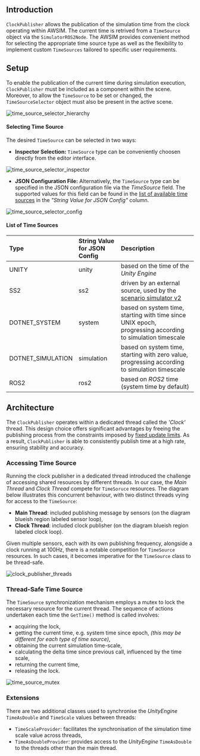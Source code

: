 ## Introduction

`ClockPublisher` allows the publication of the simulation time from the clock operating within AWSIM. The current time is retrived from a `TimeSource` object via the `SimulatorROS2Node`. The AWSIM provides convenient method for selecting the appropriate time source type as well as the flexibility to implement custom `TimeSources` tailored to specific user requirements.

## Setup

To enable the publication of the current time during simulation execution, `ClockPublisher` must be included as a component within the scene. Moreover, to allow the `TimeSource` to be set or changed, the `TimeSourceSelector` object must also be present in the active scene.

![time_source_selector_hierarchy](time_source_selector_hierarchy.png)

#### Selecting Time Source

The desired `TimeSource` can be selected in two ways:

- **Inspector Selection:** `TimeSource` type can be conveniently choosen directly from the editor interface.

![time_source_selector_inspector](time_source_selector_inspector.png)

- **JSON Configuration File:** Alternatively, the `TimeSource` type can be specified in the JSON configuration file via the _TimeSource_ field. The supported values for this field can be found in the [list of available time sources](#list-of-time-sources) in the _"String Value for JSON Config"_ column.

![time_source_selector_config](time_source_selector_config.png)


#### List of Time Sources

| Type | String Value for JSON Config | Description |
|:-|:-|:-|
| UNITY | unity | based on the time of the _Unity Engine_ |
| SS2 | ss2 | driven by an external source, used by the [scenario simulator v2](../../ScenarioSimulation/PreparingTheConnectionBetweenAWSIMAndScenarioSimulator/) |
| DOTNET_SYSTEM | system | based on system time, starting with time since UNIX epoch, progressing according to simulation timescale |
| DOTNET_SIMULATION | simulation | based on system time, starting with zero value, progressing according to simulation timescale |
| ROS2 | ros2 | based on _ROS2_ time (system time by default) |



## Architecture

The `ClockPublisher` operates within a dedicated thread called the _'Clock'_ thread. This design choice offers significant advantages by freeing the publishing process from the constraints imposed by [fixed update limits](../../ROS2/ROS2ForUnity/index.md#upper-limit-to-publish-rate). As a result, `ClockPublisher` is able to consistently publish time at a high rate, ensuring stability and accuracy.

### Accessing Time Source

Running the clock publisher in a dedicated thread introduced the challenge of accessing shared resources by different threads. In our case, the _Main Thread_ and _Clock Thread_ compete for `TimeSoruce` resources. The diagram below illustrates this concurrent behaviour, with two distinct threads vying for access to the `TimeSource`:

- **Main Thread**: included publishing message by sensors (on the diagram blueish region labeled sensor loop),
- **Clock Thread**: included clock publisher (on the diagram blueish region labeled clock loop).

Given multiple sensors, each with its own publishing frequency, alongside a clock running at 100Hz, there is a notable competition for `TimeSource` resources. In such cases, it becomes imperative for the `TimeSource` class to be thread-safe.

![clock_publisher_threads](clock_publisher_threads.png)


### Thread-Safe Time Source

The `TimeSource` synchronization mechanism employs a mutex to lock the necessary resource for the current thread. The sequence of actions undertaken each time the `GetTime()` method is called involves:

- acquiring the lock,
- getting the current time, e.g. system time since epoch, _(this may be different for each type of time source)_,
- obtaining the current simulation time-scale,
- calculating the delta time since previous call, influenced by the time scale,
- returning the current time,
- releasing the lock.

![time_source_mutex](time_source_mutex.png)


### Extensions

There are two additional classes used to synchronise the _UnityEngine_ `TimeAsDouble` and `TimeScale` values between threads:

- `TimeScaleProvider`: facilitates the synchronisation of the simulation time scale value across threads,
- `TimeAsDoubleProvider`: provides access to the _UnityEngine_ `TimeAsDouble` to the threads other than the main thread.
